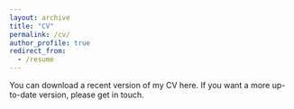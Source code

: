 ```yaml
---
layout: archive
title: "CV"
permalink: /cv/
author_profile: true
redirect_from:
  - /resume
---
```



You can download a recent version of my CV here. If you want a more up-to-date version, please get in touch.
